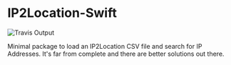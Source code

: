 # IP2Location-Swift
![Travis Output](https://travis-ci.com/alisle/IP2Location-Swift.svg?branch=master)

Minimal package to load an IP2Location  CSV file and search for IP Addresses. It's far from complete and there are  better solutions out there.


